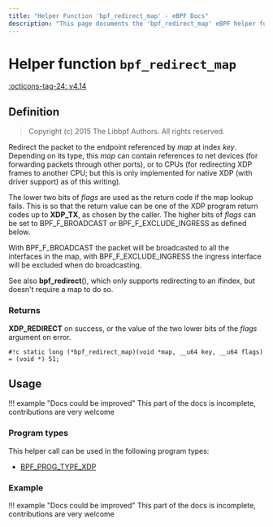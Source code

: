 ```yaml
---
title: "Helper Function 'bpf_redirect_map' - eBPF Docs"
description: "This page documents the 'bpf_redirect_map' eBPF helper function, including its defintion, usage, program types that can use it, and examples."
---
```

# Helper function `bpf_redirect_map`

<!-- [FEATURE_TAG](bpf_redirect_map) -->
[:octicons-tag-24: v4.14](https://github.com/torvalds/linux/commit/546ac1ffb70d25b56c1126940e5ec639c4dd7413)
<!-- [/FEATURE_TAG] -->

## Definition

> Copyright (c) 2015 The Libbpf Authors. All rights reserved.


<!-- [HELPER_FUNC_DEF] -->
Redirect the packet to the endpoint referenced by _map_ at index _key_. Depending on its type, this _map_ can contain references to net devices (for forwarding packets through other ports), or to CPUs (for redirecting XDP frames to another CPU; but this is only implemented for native XDP (with driver support) as of this writing).

The lower two bits of _flags_ are used as the return code if the map lookup fails. This is so that the return value can be one of the XDP program return codes up to **XDP_TX**, as chosen by the caller. The higher bits of _flags_ can be set to BPF_F_BROADCAST or BPF_F_EXCLUDE_INGRESS as defined below.

With BPF_F_BROADCAST the packet will be broadcasted to all the interfaces in the map, with BPF_F_EXCLUDE_INGRESS the ingress interface will be excluded when do broadcasting.

See also **bpf_redirect**(), which only supports redirecting to an ifindex, but doesn't require a map to do so.

### Returns

**XDP_REDIRECT** on success, or the value of the two lower bits of the _flags_ argument on error.

`#!c static long (*bpf_redirect_map)(void *map, __u64 key, __u64 flags) = (void *) 51;`
<!-- [/HELPER_FUNC_DEF] -->

## Usage

!!! example "Docs could be improved"
    This part of the docs is incomplete, contributions are very welcome

### Program types

This helper call can be used in the following program types:

<!-- DO NOT EDIT MANUALLY -->
<!-- [HELPER_FUNC_PROG_REF] -->
 * [BPF_PROG_TYPE_XDP](../program-type/BPF_PROG_TYPE_XDP.md)
<!-- [/HELPER_FUNC_PROG_REF] -->

### Example

!!! example "Docs could be improved"
    This part of the docs is incomplete, contributions are very welcome
